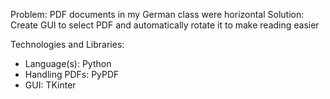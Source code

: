 Problem: PDF documents in my German class were horizontal
Solution: Create GUI to select PDF and automatically rotate it to make reading easier

Technologies and Libraries:
- Language(s): Python
- Handling PDFs: PyPDF
- GUI: TKinter
